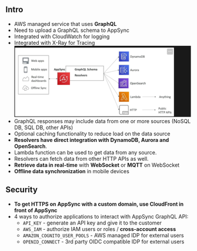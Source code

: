 ## Intro
- AWS managed service that uses **GraphQL**
- Need to upload a GraphQL schema to AppSync
- Integrated with CloudWatch for logging
- Integrated with X-Ray for Tracing
![alt text](image-2.png)
- GraphQL responses may include data from one or more sources (NoSQL DB, SQL DB, other APIs)
- Optional caching functionality to reduce load on the data source
- **Resolvers have direct integration with DynamoDB, Aurora and OpenSearch**.
- Lambda function can be used to get data from any source.
- Resolvers can fetch data from other HTTP APIs as well.
- **Retrieve data in real-time** with **WebSocket** or **MQTT** on WebSocket
- **Offline data synchronization** in mobile devices

## Security

- **To get HTTPS on AppSync with a custom domain, use CloudFront in front of AppSync**
- 4 ways to authorize applications to interact with AppSync GraphQL API:
    - `API_KEY` - generate an API key and give it to the customer
    - `AWS_IAM` - authorize IAM users or roles / **cross-account access**
    - `AMAZON_COGNITO_USER_POOLS` - AWS managed IDP for external users
    - `OPENID_CONNECT` - 3rd party OIDC compatible IDP for external users